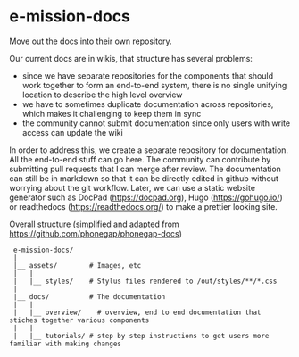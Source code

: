 # e-mission-docs
Move out the docs into their own repository.

Our current docs are in wikis, that structure has several problems:
- since we have separate repositories for the components that should work together to form an end-to-end system, there is no single unifying location to describe the high level overview
- we have to sometimes duplicate documentation across repositories, which makes it challenging to keep them in sync
- the community cannot submit documentation since only users with write access can update the wiki

In order to address this, we create a separate repository for documentation.
All the end-to-end stuff can go here.
The community can contribute by submitting pull requests that I can merge after review.
The documentation can still be in markdown so that it can be directly edited in github without worrying about the git workflow.
Later, we can use a static website generator such as DocPad (https://docpad.org), Hugo (https://gohugo.io/) or readthedocs (https://readthedocs.org/) to make a prettier looking site.

Overall structure (simplified and adapted from https://github.com/phonegap/phonegap-docs)

```
 e-mission-docs/
 |
 |__ assets/        # Images, etc
 |   |
 |   |__ styles/    # Stylus files rendered to /out/styles/**/*.css
 |
 |__ docs/          # The documentation
 |   |
 |   |__ overview/    # overview, end to end documentation that stiches together various components
 |   |
 |   |__ tutorials/ # step by step instructions to get users more familiar with making changes
```
